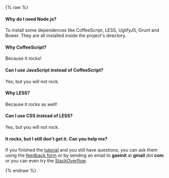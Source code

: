 {% raw %}

#### Why do I need Node.js?

To install some dependences like CoffeeScript, LESS, UglifyJS, Grunt and Bower.
They are all installed inside the project's directory.

#### Why CoffeeScript?

Because it rocks!

#### Can I use JavaScript instead of CoffeeScript?

Yes, but you will not rock.

#### Why LESS?

Because it rocks as well!

#### Can I use CSS instead of LESS?

Yes, but you will not rock.

#### It rocks, but I still don't get it. Can you help me?

If you finished the [tutorial]({{url_for('tutorial')}})
and you still have questions, you can ask them using the
[feedback form]({{url_for('feedback')}}) or by sending an email to
**gaeinit** at **gmail** dot **com**
or you can even try the
[StackOverflow](http://stackoverflow.com/questions/tagged/google-app-engine).

{% endraw %}

